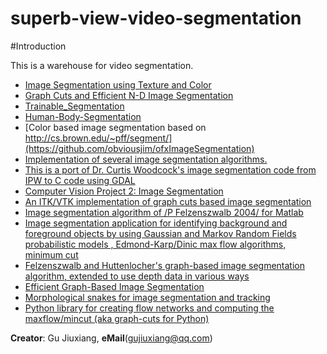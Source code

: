 # superb-view-video-segmentation

#Introduction

This is a warehouse for video segmentation.

- [Image Segmentation using Texture and Color](https://github.com/ankitdhall/imageSegmentation)
- [Graph Cuts and Efficient N-D Image Segmentation](https://github.com/daviddoria/ImageGraphCutSegmentation)
- [Trainable_Segmentation](https://github.com/fiji/Trainable_Segmentation)
- [Human-Body-Segmentation](https://github.com/trojenguri/Human-Body-Segmentation)
- [Color based image segmentation based on http://cs.brown.edu/~pff/segment/](https://github.com/obviousjim/ofxImageSegmentation)
- [Implementation of several image segmentation algorithms.](https://github.com/napolenli/Image_Segmentation)
- [This is a port of Dr. Curtis Woodcock's image segmentation code from IPW to C code using GDAL](https://github.com/katgit/segmentation)
- [Computer Vision Project 2: Image Segmentation](https://github.com/JohnChang2014/Image_Segmentation)
- [An ITK/VTK implementation of graph cuts based image segmentation](https://github.com/daviddoria/InteractiveImageGraphCutSegmentation)
- [Image segmentation algorithm of /P Felzenszwalb 2004/ for Matlab](https://github.com/kyamagu/pf-segmentation)
- [Image segmentation application for identifying background and foreground objects by using Gaussian and Markov Random Fields probabilistic models , Edmond-Karp/Dinic max flow algorithms, minimum cut ](https://github.com/evelinad/Image-Segmentation)
- [Felzenszwalb and Huttenlocher's graph-based image segmentation algorithm, extended to use depth data in various ways](https://github.com/bhaskara/rgbd_graph_segmentation)
- [Efficient Graph-Based Image Segmentation](https://github.com/daviddoria/SuperPixelSegmentation)
- [Morphological snakes for image segmentation and tracking](https://github.com/pmneila/morphsnakes)
- [Python library for creating flow networks and computing the maxflow/mincut (aka graph-cuts for Python)](https://github.com/pmneila/PyMaxflow)

**Creator**: Gu Jiuxiang, **eMail**(gujiuxiang@qq.com)
